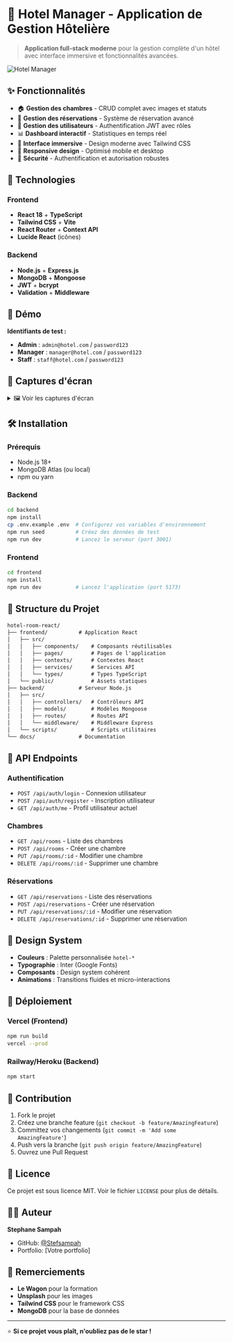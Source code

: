 # 🏨 Hotel Manager - Application de Gestion Hôtelière

> **Application full-stack moderne** pour la gestion complète d'un hôtel avec interface immersive et fonctionnalités avancées.

![Hotel Manager](https://images.unsplash.com/photo-1566073771259-6a8506099945?w=800&h=400&fit=crop&crop=center)

## ✨ Fonctionnalités

- 🏠 **Gestion des chambres** - CRUD complet avec images et statuts
- 📅 **Gestion des réservations** - Système de réservation avancé
- 👥 **Gestion des utilisateurs** - Authentification JWT avec rôles
- 📊 **Dashboard interactif** - Statistiques en temps réel
- 🎨 **Interface immersive** - Design moderne avec Tailwind CSS
- 📱 **Responsive design** - Optimisé mobile et desktop
- 🔐 **Sécurité** - Authentification et autorisation robustes

## 🚀 Technologies

### Frontend
- **React 18** + **TypeScript**
- **Tailwind CSS** + **Vite**
- **React Router** + **Context API**
- **Lucide React** (icônes)

### Backend
- **Node.js** + **Express.js**
- **MongoDB** + **Mongoose**
- **JWT** + **bcrypt**
- **Validation** + **Middleware**

## 🎯 Démo

**Identifiants de test :**
- **Admin** : `admin@hotel.com` / `password123`
- **Manager** : `manager@hotel.com` / `password123`
- **Staff** : `staff@hotel.com` / `password123`

## 📱 Captures d'écran

<details>
<summary>🖼️ Voir les captures d'écran</summary>

### Dashboard Principal
![Dashboard](dashboard.jpg)

### Gestion des Chambres
![Gestion des Chambres](chambres.jpg)

### Interface de Réservation
![Interface de Réservation](reservations.jpg)

</details>

## 🛠️ Installation

### Prérequis
- Node.js 18+
- MongoDB Atlas (ou local)
- npm ou yarn

### Backend
```bash
cd backend
npm install
cp .env.example .env  # Configurez vos variables d'environnement
npm run seed          # Créez des données de test
npm run dev           # Lancez le serveur (port 3001)
```

### Frontend
```bash
cd frontend
npm install
npm run dev           # Lancez l'application (port 5173)
```

## 📁 Structure du Projet

```
hotel-room-react/
├── frontend/          # Application React
│   ├── src/
│   │   ├── components/    # Composants réutilisables
│   │   ├── pages/         # Pages de l'application
│   │   ├── contexts/      # Contextes React
│   │   ├── services/      # Services API
│   │   └── types/         # Types TypeScript
│   └── public/            # Assets statiques
├── backend/           # Serveur Node.js
│   ├── src/
│   │   ├── controllers/   # Contrôleurs API
│   │   ├── models/        # Modèles Mongoose
│   │   ├── routes/        # Routes API
│   │   └── middleware/    # Middleware Express
│   └── scripts/           # Scripts utilitaires
└── docs/              # Documentation
```

## 🔧 API Endpoints

### Authentification
- `POST /api/auth/login` - Connexion utilisateur
- `POST /api/auth/register` - Inscription utilisateur
- `GET /api/auth/me` - Profil utilisateur actuel

### Chambres
- `GET /api/rooms` - Liste des chambres
- `POST /api/rooms` - Créer une chambre
- `PUT /api/rooms/:id` - Modifier une chambre
- `DELETE /api/rooms/:id` - Supprimer une chambre

### Réservations
- `GET /api/reservations` - Liste des réservations
- `POST /api/reservations` - Créer une réservation
- `PUT /api/reservations/:id` - Modifier une réservation
- `DELETE /api/reservations/:id` - Supprimer une réservation

## 🎨 Design System

- **Couleurs** : Palette personnalisée `hotel-*`
- **Typographie** : Inter (Google Fonts)
- **Composants** : Design system cohérent
- **Animations** : Transitions fluides et micro-interactions

## 🚀 Déploiement

### Vercel (Frontend)
```bash
npm run build
vercel --prod
```

### Railway/Heroku (Backend)
```bash
npm start
```

## 🤝 Contribution

1. Fork le projet
2. Créez une branche feature (`git checkout -b feature/AmazingFeature`)
3. Committez vos changements (`git commit -m 'Add some AmazingFeature'`)
4. Push vers la branche (`git push origin feature/AmazingFeature`)
5. Ouvrez une Pull Request

## 📄 Licence

Ce projet est sous licence MIT. Voir le fichier `LICENSE` pour plus de détails.

## 👨‍💻 Auteur

**Stephane Sampah**
- GitHub: [@Stefsampah](https://github.com/Stefsampah)
- Portfolio: [Votre portfolio]

## 🙏 Remerciements

- **Le Wagon** pour la formation
- **Unsplash** pour les images
- **Tailwind CSS** pour le framework CSS
- **MongoDB** pour la base de données

---

⭐ **Si ce projet vous plaît, n'oubliez pas de le star !**
